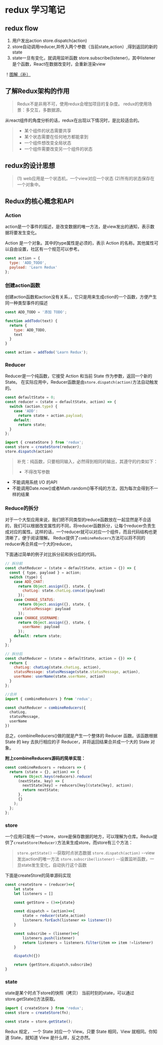 # redux 学习笔记

## redux flow

1. 用户发出action  store.dispatch(action)
2. store自动调用reducer,并传入两个参数（当前state,action）,得到返回的新的state
3. state一旦有变化，就调用监听函数 store.subscribe(listener)，其中listener是个函数，React在数据改变时，会重新渲染view

！[图解（补）]()

## 了解Redux架构的作用

> Redux不是非用不可，使用redux会增加项目的复杂度。
> redux的使用场景：多交互，多数据源。

从react组件的角度分析的话，redux在出现以下情况时，是比较适合的。
> - 某个组件的状态需要共享
> - 某个状态需要在任何地方都能拿到
> - 一个组件想改变全局状态
> - 一个组件需要改变另一个组件的状态

## redux的设计思想

>(1) web应用是一个状态机，一个view对应一个状态
(2)所有的状态保存在一个对象中。

## Redux的核心概念和API

### Action

action是一个事件的描述，是改变数据的唯一方法，是view发出的通知，表示数据将要发生变化。

Action 是一个对象。其中的type属性是必须的，表示 Action 的名称。其他属性可以自由设置，社区有一个规范可以参考。
```javascript
const action = {
  type: 'ADD_TODO',
  payload: 'Learn Redux'
};
```
### 创建action函数

创建action函数和action没有关系，，它只是用来生成ction的一个函数，方便产生同一种类型事件的描述
```javascript
const ADD_TODO = '添加 TODO';

function addTodo(text) {
  return {
    type: ADD_TODO,
    text
  }
}

const action = addTodo('Learn Redux');
```
### Reducer

Reducer是一个纯函数，它接受 Action 和当前 State 作为参数，返回一个新的 State。
在实际应用中，Reducer函数是由`store.dispatch(action)`方法自动触发的。
```javascript
const defaultState = 0;
const reducer = (state = defaultState, action) => {
  switch (action.type) {
    case 'ADD':
      return state + action.payload;
    default: 
      return state;
  }
};

import { createStore } from 'redux';
const store = createStore(reducer);
store.dispatch(action)
```
>补充：纯函数，只要相同输入，必然得到相同的输出，其遵守的约束如下：
> - 不得改写参数
  - 不能调用系统 I/O 的API
  - 不能调用Date.now()或者Math.random()等不纯的方法，因为每次会得到不一样的结果

### Reduce的拆分

对于一个大型应用来说，我们把不同类型的reduce函数放在一起显然是不合适的，我们可以根据改变属性的不同，将reducer函数拆分，让每个reducer负责生成对应的属性。这样的话，一个reducer就可以对应一个组件，而且代码结构也更清晰了，便于阅读理解。
Redux提供了`combineReducers`方法可以将不同的reducer再合并成一个大的reducer。

下面通过简单的例子对比拆分前和拆分后的代码。
```javascript
// 拆分前
const chatReducer = (state = defaultState, action = {}) => {
  const { type, payload } = action;
  switch (type) {
    case ADD_CHAT:
      return Object.assign({}, state, {
        chatLog: state.chatLog.concat(payload)
      });
    case CHANGE_STATUS:
      return Object.assign({}, state, {
        statusMessage: payload
      });
    case CHANGE_USERNAME:
      return Object.assign({}, state, {
        userName: payload
      });
    default: return state;
  }
};
```

```javascript
// 拆分后
const chatReducer = (state = defaultState, action = {}) => {
  return {
    chatLog: chatLog(state.chatLog, action),
    statusMessage: statusMessage(state.statusMessage, action),
    userName: userName(state.userName, action)
  }
};

//合并
import { combineReducers } from 'redux';

const chatReducer = combineReducers({
  chatLog,
  statusMessage,
  userName
})
```

总之，combineReducers()做的就是产生一个整体的 Reducer 函数。该函数根据 State 的 key 去执行相应的子 Reducer，并将返回结果合并成一个大的 State 对象。

**附上combineReducers源码的简单实现：**

```javascript
const combineReducers = reducers => {
  return (state = {}, action) => {
    return Object.keys(reducers).reduce(
      (nextState, key) => {
        nextState[key] = reducers[key](state[key], action);
        return nextState;
      },
      {} 
    );
  };
};
```

### store

一个应用只能有一个store，store是保存数据的地方，可以理解为仓库。Redux提供了`createStore(Reducer)`方法来生成store，而store有三个方法：
> `store.getState()` --获取时点状态数据
> `store.dispatch(action)` --view发出action的唯一方法
> `store.subscribe(listener)` --设置监听函数，一旦state发生变化，自动执行这个函数

下面是createStore的简单源码实现
```javascript
const createStore = (reducer)=>{
	let state
	let listeners = []

	const getStore = ()=>{state}

	const dispatch = (action)=>{
		state = reducer(state,action)
		listeners.forEach(listener => listener())
	}

	const subscribe = (lisener)=>{
		listeners.push(listener)
		return listeners = listeners.filter(item => item !=listener)
	}

	dispatch({})

	return {getStore,dispatch,subscribe}
}
```

### state

state是某个时点下store的快照（拷贝）
当前时刻的state，可以通过store.getState()方法获取。
```javascript
import { createStore } from 'redux';
const store = createStore(fn);

const state = store.getState();
```
Redux 规定， 一个 State 对应一个 View。只要 State 相同，View 就相同。你知道 State，就知道 View 是什么样，反之亦然。





